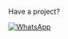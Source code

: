 Have a project?

[![WhatsApp](https://img.shields.io/badge/WhatsApp-25D366?logo=whatsapp&logoColor=fff&style=flat)](https://wa.me/+923352522522)

